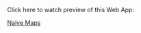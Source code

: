 Click here to watch preview of this Web App: 

<a href="https://x-itachi-x.github.io/Naive-Maps/"> Naive Maps</a>
